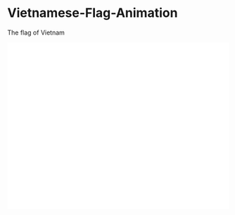 # Vietnamese-Flag-Animation
The flag of Vietnam


![Vietnamese Flag Animation](vietnam_flag_animation.gif)
